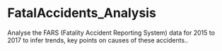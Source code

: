 # FatalAccidents_Analysis
Analyse the FARS (Fatality Accident Reporting System) data for 2015 to 2017 to infer trends, key points on causes of these accidents..
